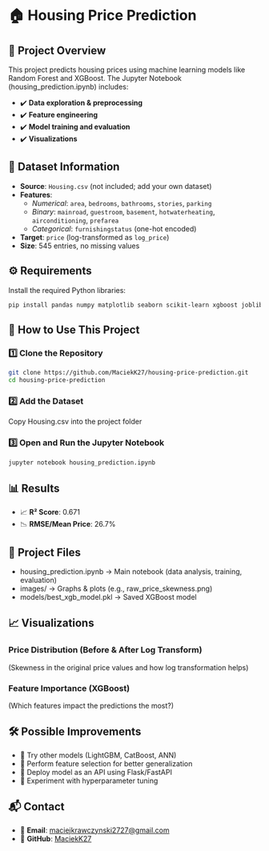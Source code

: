 # 🏠 Housing Price Prediction
## 📌 Project Overview
This project predicts housing prices using machine learning models like Random Forest and XGBoost. The Jupyter Notebook (housing_prediction.ipynb) includes:
- ✔️ **Data exploration & preprocessing**
- ✔️ **Feature engineering**
- ✔️ **Model training and evaluation**
- ✔️ **Visualizations**

## 📂 Dataset Information
- **Source**: `Housing.csv` (not included; add your own dataset)  
- **Features**:  
  - *Numerical*: `area`, `bedrooms`, `bathrooms`, `stories`, `parking`  
  - *Binary*: `mainroad`, `guestroom`, `basement`, `hotwaterheating`, `airconditioning`, `prefarea`  
  - *Categorical*: `furnishingstatus` (one-hot encoded)  
- **Target**: `price` (log-transformed as `log_price`)  
- **Size**: 545 entries, no missing values

## ⚙️ Requirements
Install the required Python libraries:
```bash
pip install pandas numpy matplotlib seaborn scikit-learn xgboost joblib
```

## 🚀 How to Use This Project
### 1️⃣ Clone the Repository
```bash
git clone https://github.com/MaciekK27/housing-price-prediction.git
cd housing-price-prediction
```
### 2️⃣ Add the Dataset
Copy Housing.csv into the project folder
### 3️⃣ Open and Run the Jupyter Notebook
```bash
jupyter notebook housing_prediction.ipynb
```

## 📊 Results
- 📈 **R² Score**: 0.671  
- 📉 **RMSE/Mean Price**: 26.7%
 
## 📁 Project Files
- housing_prediction.ipynb → Main notebook (data analysis, training, evaluation)
- images/ → Graphs & plots (e.g., raw_price_skewness.png)
- models/best_xgb_model.pkl → Saved XGBoost model

## 📈 Visualizations
### Price Distribution (Before & After Log Transform)
(Skewness in the original price values and how log transformation helps)
### Feature Importance (XGBoost)
(Which features impact the predictions the most?)

## 🛠 Possible Improvements
- 🔹 Try other models (LightGBM, CatBoost, ANN)
- 🔹 Perform feature selection for better generalization
- 🔹 Deploy model as an API using Flask/FastAPI
- 🔹 Experiment with hyperparameter tuning

## 📬 Contact
- 📧 **Email**: maciejkrawczynski2727@gmail.com
- 🔗 **GitHub**: [MaciekK27](https://github.com/MaciekK27)
